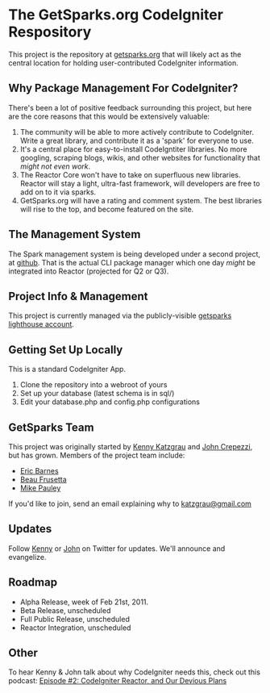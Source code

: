 # The GetSparks.org CodeIgniter Respository

This project is the repository at
[getsparks.org](http://getsparks.lighthouseapp.com/projects/70187-getsparksorg-repository/overview)
that will likely act as the central location for holding user-contributed CodeIgniter
information.

## Why Package Management For CodeIgniter?

There's been a lot of positive feedback surrounding this project, but here are the
core reasons that this would be extensively valuable:

1. The community will be able to more actively contribute to CodeIgniter. Write
   a great library, and contribute it as a 'spark' for everyone to use.
2. It's a central place for easy-to-install CodeIgntiter libraries. No more googling,
   scraping blogs, wikis, and other websites for functionality that *might not even work*.
3. The Reactor Core won't have to take on superfluous new libraries. Reactor will
   stay a light, ultra-fast framework, will developers are free to add on to it
   via sparks.
4. GetSparks.org will have a rating and comment system. The best libraries will
   rise to the top, and become featured on the site.

## The Management System

The Spark management system is being developed under a second project, at
[github](https://github.com/seejohnrun/sparks). That is the actual CLI package manager
which one day _might_ be integrated into Reactor (projected for Q2 or Q3).

## Project Info & Management

This project is currently managed via the publicly-visible
[getsparks lighthouse account](http://getsparks.lighthouseapp.com/projects/70187-getsparksorg-repository/overview).

## Getting Set Up Locally

This is a standard CodeIgniter App.

1. Clone the repository into a webroot of yours
2. Set up your database (latest schema is in sql/)
3. Edit your database.php and config.php configurations

## GetSparks Team

This project was originally started by [Kenny Katzgrau](http://codefury.net) and [John Crepezzi](http://johncrepezzi.com), but has grown.
Members of the project team include:

* [Eric Barnes](http://philsturgeon.co.uk/)
* [Beau Frusetta](http://beau.frusetta.com/)
* [Mike Pauley](http://www.mdpauley.com/)

If you'd like to join, send an email explaining why to katzgrau@gmail.com

## Updates

Follow [Kenny](http://twitter.com/_kennyk_) or [John](http://twitter.com/seejohnrun)
on Twitter for updates. We'll announce and evangelize.

## Roadmap

* Alpha Release, week of Feb 21st, 2011.
* Beta Release, unscheduled
* Full Public Release, unscheduled
* Reactor Integration, unscheduled

## Other

To hear Kenny & John talk about why CodeIgniter needs this, check out this
podcast: [Episode #2: CodeIgniter Reactor, and Our Devious Plans](http://oconf.org/)